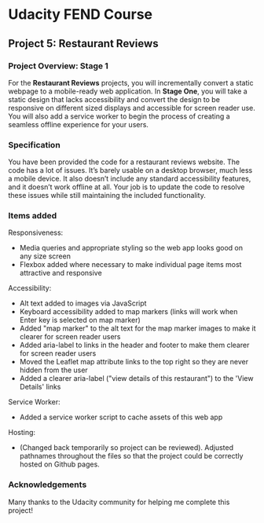 # Udacity FEND Course
## Project 5: Restaurant Reviews

<!-- [See it live here!](https://stevenremenapp.github.io/reviews/) -->

### Project Overview: Stage 1

For the **Restaurant Reviews** projects, you will incrementally convert a static webpage to a mobile-ready web application. In **Stage One**, you will take a static design that lacks accessibility and convert the design to be responsive on different sized displays and accessible for screen reader use. You will also add a service worker to begin the process of creating a seamless offline experience for your users.

### Specification

You have been provided the code for a restaurant reviews website. The code has a lot of issues. It’s barely usable on a desktop browser, much less a mobile device. It also doesn’t include any standard accessibility features, and it doesn’t work offline at all. Your job is to update the code to resolve these issues while still maintaining the included functionality.

### Items added

Responsiveness:

-   Media queries and appropriate styling so the web app looks good on any size screen
-   Flexbox added where necessary to make individual page items most attractive and responsive

Accessibility:

-   Alt text added to images via JavaScript
-   Keyboard accessibility added to map markers (links will work when Enter key is selected on map marker)
-   Added "map marker" to the alt text for the map marker images to make it clearer for screen reader users
-   Added aria-label to links in the header and footer to make them clearer for screen reader users
-   Moved the Leaflet map attribute links to the top right so they are never hidden from the user
-   Added a clearer aria-label ("view details of this restaurant") to the 'View Details' links

Service Worker:

-   Added a service worker script to cache assets of this web app

Hosting:

-   (Changed back temporarily so project can be reviewed). Adjusted pathnames throughout the files so that the project could be correctly hosted on Github pages.

### Acknowledgements

Many thanks to the Udacity community for helping me complete this project!